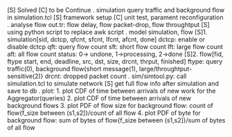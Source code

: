 [S] Solved
[C] to be Continue
. simulation query traffic and background flow in simulation.tcl
    [S] framework setup
    [C] unit test, parament reconfiguration
. analyse flow out.tr: flow delay, flow packet-drop, flow throughtput
    [S] using python script to replace awk script
. model simulation, flow
    [S]1. simulation[sid, dctcp, qfcnt, sfcnt, lfcnt, afcnt, done]
            dctcp: enable or disable dctcp
            qft: query flow count
            sft: short flow count
            lft: large flow count
            aft: all flow count
            status: 0-> undone, 1->processing, 2->done
    [S]2. flow[fid, ftype start, end, deadline, src, dst, size, drcnt, thrput, finished]
            ftype: query traffic(0), background flow{short message(1), large/throughtput-sensitive(2)}
            drcnt: dropped packet count
. sim/simtool.py: call simulation.tcl to simulate network
    [S] get full flow info after simulation and save to db
. plot:
        1. plot CDF of time between arrivals of new work for the Aggregator(queries)
        2. plot CDF of time between arrivals of new background flows
        3. plot PDF of flow size for background flow: count of flow{f_size between (s1,s2]}/count of all flow
        4. plot PDF of byte for background flow: sum of bytes of flow{f_size between (s1,s2]}/sum of bytes of all flow
